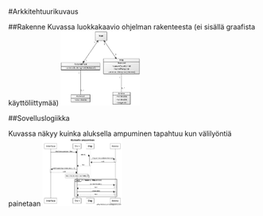 #Arkkitehtuurikuvaus

##Rakenne
Kuvassa luokkakaavio ohjelman rakenteesta (ei sisällä graafista käyttöliittymää)
<img src="https://github.com/mancato/otm-harjoitustyo/blob/master/dokumentaatio/kuvat/2fd135f8.png" width="160">

##Sovelluslogiikka

Kuvassa näkyy kuinka aluksella ampuminen tapahtuu kun välilyöntiä painetaan
<img src="https://github.com/mancato/otm-harjoitustyo/blob/master/dokumentaatio/kuvat/Aluksella%20ampuminen.png" width="160">
